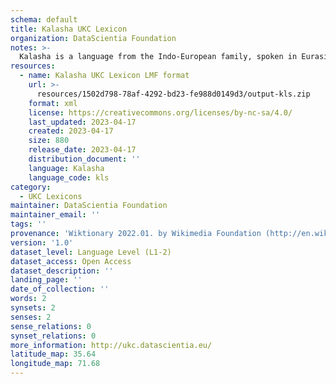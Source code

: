 ```yaml
---
schema: default
title: Kalasha UKC Lexicon
organization: DataScientia Foundation
notes: >-
  Kalasha is a language from the Indo-European family, spoken in Eurasia. The UKC Lexicon of Kalasha is represented as a lexico-semantic network. It consists of words, word senses, synsets, as well as sense-level and synset-level relationships.
resources:
  - name: Kalasha UKC Lexicon LMF format
    url: >-
      resources/1502d798-78af-4292-bd23-fe988d0149d3/output-kls.zip
    format: xml
    license: https://creativecommons.org/licenses/by-nc-sa/4.0/
    last_updated: 2023-04-17
    created: 2023-04-17
    size: 880
    release_date: 2023-04-17
    distribution_document: ''
    language: Kalasha
    language_code: kls
category:
  - UKC Lexicons
maintainer: DataScientia Foundation
maintainer_email: ''
tags: ''
provenance: 'Wiktionary 2022.01. by Wikimedia Foundation (http://en.wiktionary.org); Princeton WordNet 2.1 by Princeton University (https://wordnet.princeton.edu)'
version: '1.0'
dataset_level: Language Level (L1-2)
dataset_access: Open Access
dataset_description: ''
landing_page: ''
date_of_collection: ''
words: 2
synsets: 2
senses: 2
sense_relations: 0
synset_relations: 0
more_information: http://ukc.datascientia.eu/
latitude_map: 35.64
longitude_map: 71.68
---
```

